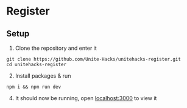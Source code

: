 # Register

## Setup

1. Clone the repository and enter it

```
git clone https://github.com/Unite-Hacks/unitehacks-register.git
cd unitehacks-register
```

2. Install packages & run

```
npm i && npm run dev
```

4. It should now be running, open [localhost:3000](http://localhost:3000) to view it
